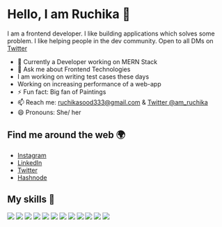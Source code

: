 # Hello, I am Ruchika 👋

<!-- ![](https://raw.githubusercontent.com/saviomartin/saviomartin/main/github-banner%20(1).png)
 -->
 
I am a frontend developer. I like building applications which solves some problem. I like helping people in the dev community. Open to all DMs on [Twitter](https://twitter.com/am_ruchika)

- 🔭 Currently a Developer working on MERN Stack
- 💬 Ask me about Frontend Technologies
- I am working on writing test cases these days
- Working on increasing performance of a web-app
- ⚡ Fun fact: Big fan of Paintings
- 📫 Reach me: [ruchikasood333@gmail.com](mailto:ruchikasood333@gmail.com) & [Twitter @am_ruchika](https://twitter.com/am_ruchika)
- 😄 Pronouns: She/ her

## Find me around the web 🌍

- [Instagram](https://www.instagram.com/ruchikasood.3/)
- [LinkedIn](https://www.linkedin.com/in/ruchika-sood-0470a799/)
- [Twitter](https://twitter.com/am_ruchika)
- [Hashnode](https://hashnode.com/@RuchikaSood)

## My skills 🚀

![](https://img.shields.io/badge/HTML5-E34F26?style=for-the-badge&logo=html5&logoColor=white)
![](https://img.shields.io/badge/JavaScript-F7DF1E?style=for-the-badge&logo=javascript&logoColor=black)
![](https://img.shields.io/badge/CSS3-1572B6?style=for-the-badge&logo=css3&logoColor=white)
![](https://img.shields.io/badge/Sass-CC6699?style=for-the-badge&logo=sass&logoColor=white)
![](https://img.shields.io/badge/Markdown-000000?style=for-the-badge&logo=markdown&logoColor=white)
![](https://img.shields.io/badge/React-20232A?style=for-the-badge&logo=react&logoColor=61DAFB)
![](https://img.shields.io/badge/Tailwind_CSS-38B2AC?style=for-the-badge&logo=tailwind-css&logoColor=white)
![](https://img.shields.io/badge/Bootstrap-563D7C?style=for-the-badge&logo=bootstrap&logoColor=white)
![](https://img.shields.io/badge/Material--UI-0081CB?style=for-the-badge&logo=material-ui&logoColor=white)
![](https://img.shields.io/badge/Redux-593D88?style=for-the-badge&logo=redux&logoColor=white)
![](https://img.shields.io/badge/Netlify-00C7B7?style=for-the-badge&logo=netlify&logoColor=white)
![](https://img.shields.io/badge/figma-0AC97F?style=for-the-badge&logo=figma&logoColor=white)


<!-- ## My Recent Blog posts ✍️ -->

<!-- BLOG-POST-LIST:START -->
<!-- - [Introducing Styler - The Next Generation CSS Builder in the Web for your Hashnode Blog ✨️](https://saviomartin.com/styler) -->
<!-- - [Introducing Slickr - The most powerful Cover Image generator for your Hashnode blog ✨️](https://saviomartin.com/introducing-slickr-the-most-powerful-cover-image- -->
<!-- BLOG-POST-LIST:END -->

<!--END_SECTION:waka-->

<!-- ## My Github Status 🦸 -->

<!-- ![](https://github-readme-stats.vercel.app/api?username=saviomartin&show_icons=true&bg_color=45,fc00ff,00dbde&title_color=fff&text_color=fff) -->

<!-- ## My Github Activity ⚡ -->

<!--START_SECTION:activity-->
<!-- 1. ❗️ Opened issue [#42](https://github.com/Hashnode/support/issues/42) in [Hashnode/support](https://github.com/Hashnode/support)
2. 🎉 Merged PR [#10](https://github.com/saviomartin/codehouse/pull/10) in [saviomartin/codehouse](https://github.com/saviomartin/codehouse)
3. 🗣 Commented on [#10](https://github.com/saviomartin/codehouse/issues/10) in [saviomartin/codehouse](https://github.com/saviomartin/codehouse)
4. 🗣 Commented on [#10](https://github.com/saviomartin/codehouse/issues/10) in [saviomartin/codehouse](https://github.com/saviomartin/codehouse)
5. 🎉 Merged PR [#4](https://github.com/saviomartin/slickr/pull/4) in [saviomartin/slickr](https://github.com/saviomartin/slickr) -->
<!--END_SECTION:activity-->

<!-- ## My Trending Repos 💻 -->
<!-- 
[![](https://github-readme-stats.vercel.app/api/pin/?username=saviomartin&repo=slickr&bg_color=45,fc00ff,00dbde&title_color=fff&text_color=fff)](https://github.com/saviomartin/gradientking)
[![](https://github-readme-stats.vercel.app/api/pin/?username=saviomartin&repo=codehouse&bg_color=45,fc00ff,00dbde&title_color=fff&text_color=fff)](https://github.com/saviomartin/loficlub) -->

